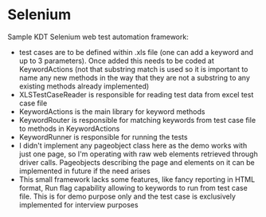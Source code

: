 # Selenium
Sample KDT Selenium web test automation framework:
* test cases are to be defined within .xls file (one can add a keyword and up to 3 parameters). Once added this needs to be coded at KeywordActions (not that substring match is used so
it is important to name any new methods in the way that they are not a substring to any existing methods already implemented)
* XLSTestCaseReader is responsible for reading test data from excel test case file
* KeywordActions is the main library for keyword methods
* KeywordRouter is responsible for matching keywords from test case file to methods in KeywordActions
* KeywordRunner is responsible for running the tests
* I didn't implement any pageobject class here as the demo works with just one page, so I'm operating with raw web elements retrieved through driver calls. Pageobjects
describing the page and elements on it can be implemented in future if the need arises
* This small framework lacks some features, like fancy reporting in HTML format, Run flag capability allowing to keywords to run from test case file.
This is for demo purpose only and the test case is exclusively implemented for interview purposes